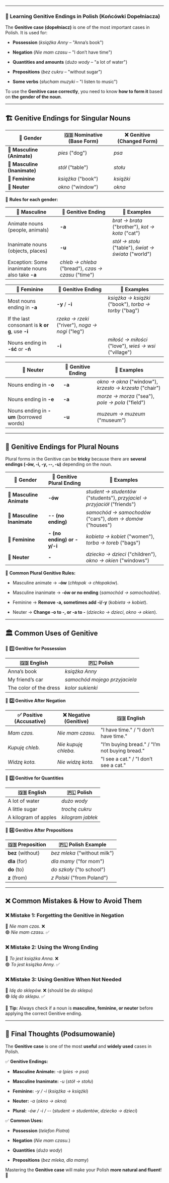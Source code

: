 
---
### 📌 **Learning Genitive Endings in Polish (Końcówki Dopełniacza)**

The **Genitive case (dopełniacz)** is one of the most important cases in Polish. It is used for:

- **Possession** (_książka Anny_ – "Anna’s book")
    
- **Negation** (_Nie mam czasu_ – "I don’t have time")
    
- **Quantities and amounts** (_dużo wody_ – "a lot of water")
    
- **Prepositions** (_bez cukru_ – "without sugar")
    
- **Some verbs** (_słucham muzyki_ – "I listen to music")
    

To use the **Genitive case correctly**, you need to know **how to form it** based on **the gender of the noun**.

---

## 🏗️ **Genitive Endings for Singular Nouns**

|📌 Gender|🇬🇧 Nominative (Base Form)|❌ Genitive (Changed Form)|
|---|---|---|
|👨 **Masculine (Animate)**|_pies_ ("dog")|_psa_|
|👨 **Masculine (Inanimate)**|_stół_ ("table")|_stołu_|
|👩 **Feminine**|_książka_ ("book")|_książki_|
|🚻 **Neuter**|_okno_ ("window")|_okna_|

📌 **Rules for each gender:**

|👨 **Masculine**|🔄 **Genitive Ending**|🌟 **Examples**|
|---|---|---|
|Animate nouns (people, animals)|**-a**|_brat → brata_ ("brother"), _kot → kota_ ("cat")|
|Inanimate nouns (objects, places)|**-u**|_stół → stołu_ ("table"), _świat → świata_ ("world")|
|Exception: Some inanimate nouns also take **-a**|_chleb → chleba_ ("bread"), _czas → czasu_ ("time")||

|👩 **Feminine**|🔄 **Genitive Ending**|🌟 **Examples**|
|---|---|---|
|Most nouns ending in **-a**|**-y** / **-i**|_książka → książki_ ("book"), _torba → torby_ ("bag")|
|If the last consonant is **k or g**, use **-i**|_rzeka → rzeki_ ("river"), _noga → nogi_ ("leg")||
|Nouns ending in **-ść** or **-ń**|**-i**|_miłość → miłości_ ("love"), _wieś → wsi_ ("village")|

|🚻 **Neuter**|🔄 **Genitive Ending**|🌟 **Examples**|
|---|---|---|
|Nouns ending in **-o**|**-a**|_okno → okna_ ("window"), _krzesło → krzesła_ ("chair")|
|Nouns ending in **-e**|**-a**|_morze → morza_ ("sea"), _pole → pola_ ("field")|
|Nouns ending in **-um** (borrowed words)|**-u**|_muzeum → muzeum_ ("museum")|

---

## 📌 **Genitive Endings for Plural Nouns**

Plural forms in the Genitive can be **tricky** because there are **several endings (-ów, -i, -y, --, -u)** depending on the noun.

|📌 Gender|🔄 **Genitive Plural Ending**|🌟 **Examples**|
|---|---|---|
|👨 **Masculine Animate**|**-ów**|_student → studentów_ ("students"), _przyjaciel → przyjaciół_ ("friends")|
|👨 **Masculine Inanimate**|**-- (no ending)**|_samochód → samochodów_ ("cars"), _dom → domów_ ("houses")|
|👩 **Feminine**|**- (no ending) or -y/-i**|_kobieta → kobiet_ ("women"), _torba → toreb_ ("bags")|
|🚻 **Neuter**|**-**|_dziecko → dzieci_ ("children"), _okno → okien_ ("windows")|

📌 **Common Plural Genitive Rules:**

- Masculine animate → **-ów** (_chłopak → chłopaków_).
    
- Masculine inanimate → **-ów or no ending** (_samochód → samochodów_).
    
- Feminine → **Remove -a, sometimes add -i/-y** (_kobieta → kobiet_).
    
- Neuter → **Change -o to -, or -a to -** (_dziecko → dzieci_, _okno → okien_).
    

---

## 🏛️ **Common Uses of Genitive**

📌 **1️⃣ Genitive for Possession**

|🇬🇧 English|🇵🇱 Polish|
|---|---|
|Anna’s book|_książka Anny_|
|My friend’s car|_samochód mojego przyjaciela_|
|The color of the dress|_kolor sukienki_|

📌 **2️⃣ Genitive After Negation**

|✅ Positive (Accusative)|❌ Negative (Genitive)|🇬🇧 English|
|---|---|---|
|_Mam czas._|_Nie mam czasu._|"I have time." / "I don’t have time."|
|_Kupuję chleb._|_Nie kupuję chleba._|"I’m buying bread." / "I’m not buying bread."|
|_Widzę kota._|_Nie widzę kota._|"I see a cat." / "I don’t see a cat."|

📌 **3️⃣ Genitive for Quantities**

|🇬🇧 English|🇵🇱 Polish|
|---|---|
|A lot of water|_dużo wody_|
|A little sugar|_trochę cukru_|
|A kilogram of apples|_kilogram jabłek_|

📌 **4️⃣ Genitive After Prepositions**

|🇬🇧 Preposition|🇵🇱 Polish Example|
|---|---|
|**bez** (without)|_bez mleka_ ("without milk")|
|**dla** (for)|_dla mamy_ ("for mom")|
|**do** (to)|_do szkoły_ ("to school")|
|**z** (from)|_z Polski_ ("from Poland")|

---

## ❌ **Common Mistakes & How to Avoid Them**

### ❌ **Mistake 1: Forgetting the Genitive in Negation**

🔴 _Nie mam czas._ ❌  
🟢 _Nie mam czasu._ ✅

### ❌ **Mistake 2: Using the Wrong Ending**

🔴 _To jest książka Anna._ ❌  
🟢 _To jest książka Anny._ ✅

### ❌ **Mistake 3: Using Genitive When Not Needed**

🔴 _Idę do sklepów._ ❌ (should be _do sklepu_)  
🟢 _Idę do sklepu._ ✅

📌 **Tip:** Always check if a noun is **masculine, feminine, or neuter** before applying the correct Genitive ending.

---

## 🎯 **Final Thoughts (Podsumowanie)**

The **Genitive case** is one of the most **useful** and **widely used** cases in Polish.

✅ **Genitive Endings:**

- **Masculine Animate:** _-a_ (_pies → psa_)
    
- **Masculine Inanimate:** _-u_ (_stół → stołu_)
    
- **Feminine:** _-y / -i_ (_książka → książki_)
    
- **Neuter:** _-a_ (_okno → okna_)
    
- **Plural:** _-ów / -i / --_ (_student → studentów_, _dziecko → dzieci_)
    

✅ **Common Uses:**

- **Possession** (_telefon Piotra_)
    
- **Negation** (_Nie mam czasu._)
    
- **Quantities** (_dużo wody_)
    
- **Prepositions** (_bez mleka, dla mamy_)
    

Mastering the **Genitive case** will make your Polish **more natural and fluent**! 🚀